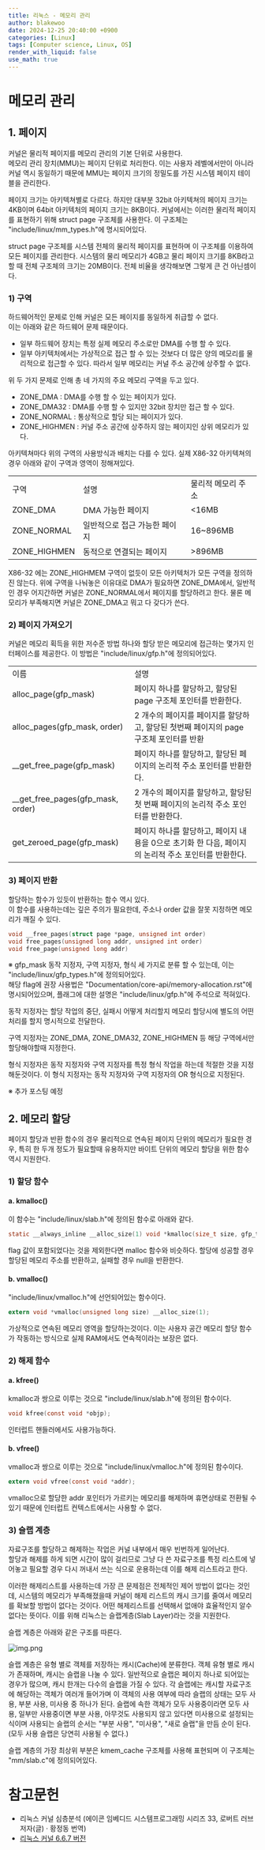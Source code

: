 ```yaml
---
title: 리눅스 - 메모리 관리
author: blakewoo
date: 2024-12-25 20:40:00 +0900
categories: [Linux]
tags: [Computer science, Linux, OS] 
render_with_liquid: false
use_math: true
---
```


# 메모리 관리
## 1. 페이지
커널은 물리적 페이지를 메모리 관리의 기본 단위로 사용한다.   
메모리 관리 장치(MMU)는 페이지 단위로 처리한다. 이는 사용자 레벨에서만이 아니라 커널 역시 동일하기 때문에
MMU는 페이지 크기의 정밀도를 가진 시스템 페이지 테이블을 관리한다. 

페이지 크기는 아키텍쳐별로 다르다. 하지만 대부분 32bit 아키텍쳐의 페이지 크기는 4KB이며
64bit 아키텍처의 페이지 크기는 8KB이다.
커널에서는 이러한 물리적 페이지를 표현하기 위해 struct page 구조체를 사용한다.
이 구조체는 "include/linux/mm_types.h"에 명시되어있다.

struct page 구조체를 시스템 전체의 물리적 페이지를 표현하며 이 구조체를 이용하여 모든 페이지를 관리한다.
시스템의 물리 메모리가 4GB고 물리 페이지 크기를 8KB라고 할 때 전체 구조체의 크기는 20MB이다.
전체 비율을 생각해보면 그렇게 큰 건 아닌셈이다.

### 1) 구역
하드웨어적인 문제로 인해 커널은 모든 페이지를 동일하게 취급할 수 없다.   
이는 아래와 같은 하드웨어 문제 때문이다.

- 일부 하드웨어 장치는 특정 실제 메모리 주소로만 DMA를 수행 할 수 있다.
- 일부 아키텍처에서는 가상적으로 접근 할 수 있는 것보다 더 많은 양의 메모리를 물리적으로 접근할 수 있다.
  따라서 일부 메모리는 커널 주소 공간에 상주할 수 없다.

위 두 가지 문제로 인해 총 네 가지의 주요 메모리 구역을 두고 있다.

- ZONE_DMA : DMA를 수행 할 수 있는 페이지가 있다.
- ZONE_DMA32 : DMA를 수행 할 수 있지만 32bit 장치만 접근 할 수 있다.
- ZONE_NORMAL : 통상적으로 할당 되는 페이지가 있다.
- ZONE_HIGHMEN : 커널 주소 공간에 상주하지 않는 페이지인 상위 메모리가 있다.

아키텍쳐마다 위의 구역의 사용방식과 배치는 다를 수 있다.
실제 X86-32 아키텍쳐의 경우 아래와 같이 구역과 영역이 정해져있다.

<table>
<tr>
<td>구역</td><td>설명</td><td>물리적 메모리 주소</td>
</tr>
<tr>
<td>ZONE_DMA</td><td>DMA 가능한 페이지</td><td><16MB</td>
</tr>
<tr>
<td>ZONE_NORMAL</td><td>일반적으로 접근 가능한 페이지</td><td>16~896MB</td>
</tr>
<tr>
<td>ZONE_HIGHMEN</td><td>동적으로 연결되는 페이지</td><td>>896MB</td>
</tr>
</table>

X86-32 에는 ZONE_HIGHMEM 구역이 없듯이 모든 아키텍처가 모든 구역을 정의하진 않는다.
위에 구역을 나눠놓은 이유대로 DMA가 필요하면 ZONE_DMA에서, 
일반적인 경우 어지간하면 커널은 ZONE_NORMAL에서 페이지를 할당하려고 한다.
물론 메모리가 부족해지면 커널은 ZONE_DMA고 뭐고 다 갖다가 쓴다.

### 2) 페이지 가져오기
커널은 메모리 획득을 위한 저수준 방법 하나와 할당 받은 메모리에 접근하는 몇가지 인터페이스를 제공한다.
이 방법은 "include/linux/gfp.h"에 정의되어있다.

<table>
<tr>
<td>이름</td><td>설명</td>
</tr>
<tr>
<td>alloc_page(gfp_mask)</td><td>페이지 하나를 할당하고, 할당된 page 구조체 포인터를 반환한다.</td>
</tr>
<tr>
<td>alloc_pages(gfp_mask, order)</td><td>2 개수의 페이지를 페이지를 할당하고, 할당된 첫번째 페이지의 page 구조체 포인터를 반환</td>
</tr>
<tr>
<td>__get_free_page(gfp_mask)</td><td>페이지 하나를 할당하고, 할당된 페이지의 논리적 주소 포인터를 반환한다.</td>
</tr>
<tr>
<td>__get_free_pages(gfp_mask, order)</td><td>2 개수의 페이지를 할당하고, 할당된 첫 번째 페이지의 논리적 주소 포인터를 반환한다.</td>
</tr>
<tr>
<td>get_zeroed_page(gfp_mask)</td><td>페이지 하나를 할당하고, 페이지 내용을 0으로 초기화 한 다음, 페이지의 논리적 주소 포인터를 반환한다.</td>
</table>


### 3) 페이지 반환

할당하는 함수가 있듯이 반환하는 함수 역시 있다.  
이 함수를 사용하는데는 깊은 주의가 필요한데, 주소나 order 값을 잘못 지정하면 메모리가 깨질 수 있다.
```c
void __free_pages(struct page *page, unsigned int order)
void free_pages(unsigned long addr, unsigned int order)
void free_page(unsigned long addr)
```

※ gfp_mask
동작 지정자, 구역 지정자, 형식 세 가지로 분류 할 수 있는데, 이는 "include/linux/gfp_types.h"에 정의되어있다.    
해당 flag에 권장 사용법은 "Documentation/core-api/memory-allocation.rst"에 명시되어있으며, 플래그에 대한 설명은
"include/linux/gfp.h"에 주석으로 적혀있다.

동작 지정자는 할당 작업의 중단, 실패시 어떻게 처리할지 메모리 할당시에 별도의 어떤 처리를 할지 명시적으로 전달한다.

구역 지정자는 ZONE_DMA, ZONE_DMA32, ZONE_HIGHMEN 등 해당 구역에서만 할당해야할때 지정한다.

형식 지정자은 동작 지정자와 구역 지정자를 특정 형식 작업을 하는데 적절한 것을 지정해둔것이다.
이 형식 지정자는 동작 지정자와 구역 지정자의 OR 형식으로 지정된다.

※ 추가 포스팅 예정

## 2. 메모리 할당
페이지 할당과 반환 함수의 경우 물리적으로 연속된 페이지 단위의 메모리가 필요한 경우, 특히 한 두개 정도가 필요할때
유용하지만 바이트 단위의 메모리 할당을 위한 함수 역시 지원한다.

### 1) 할당 함수
#### a. kmalloc()
이 함수는 "include/linux/slab.h"에 정의된 함수로 아래와 같다.
```c
static __always_inline __alloc_size(1) void *kmalloc(size_t size, gfp_t flags)
```
flag 값이 포함되었다는 것을 제외한다면 malloc 함수와 비슷하다.
할당에 성공할 경우 할당된 메모리 주소를 반환하고, 실패할 경우 null을 반환한다.

#### b. vmalloc()
"include/linux/vmalloc.h"에 선언되어있는 함수이다.
```c
extern void *vmalloc(unsigned long size) __alloc_size(1);
```
가상적으로 연속된 메모리 영역을 할당하는것이다. 이는 사용자 공간 메모리 할당 함수가 작동하는 방식으로
실제 RAM에서도 연속적이라는 보장은 없다.

### 2) 해제 함수
#### a. kfree()
kmalloc과 쌍으로 이루는 것으로 "include/linux/slab.h"에 정의된 함수이다.
```c
void kfree(const void *objp);
```
인터럽트 핸들러에서도 사용가능하다.

#### b. vfree()
vmalloc과 쌍으로 이루는 것으로 "include/linux/vmalloc.h"에 정의된 함수이다.
```c
extern void vfree(const void *addr);
```
vmalloc으로 할당한 addr 포인터가 가르키는 메모리를 해제하며 휴면상태로 전환될 수 있기 때문에 인터럽트 컨텍스트에서는 사용할 수 없다.


### 3) 슬랩 계층
자료구조를 할당하고 해제하는 작업은 커널 내부에서 매우 빈번하게 일어난다.   
할당과 해제를 하게 되면 시간이 많이 걸리므로 그냥 다 쓴 자료구조를 특정 리스트에 넣어놓고
필요할 경우 다시 꺼내서 쓰는 식으로 운용하는데 이를 해제 리스트라고 한다.

이러한 해제리스트를 사용하는데 가장 큰 문제점은 전체적인 제어 방법이 없다는 것인데, 시스템의 메모리가 부족해졌을때
커널이 해제 리스트의 캐시 크기를 줄여서 메모리를 확보할 방법이 없다는 것이다.
어떤 해제리스트를 선택해서 없애야 효율적인지 알수 없다는 뜻이다. 이를 위해 리눅스는 슬랩계층(Slab Layer)라는 것을 지원한다.

슬랩 계층은 아래와 같은 구조를 따른다.

![img.png](/assets/blog/linux/memory_manage/img.png)

슬랩 계층은 유형 별로 객체를 저장하는 캐시(Cache)에 분류한다. 객체 유형 별로 캐시가 존재하며, 캐시는 슬랩을 나눌 수 있다.
일반적으로 슬랩은 페이지 하나로 되어있는 경우가 많으며, 캐시 한개는 다수의 슬랩을 가질 수 있다.
각 슬랩에는 캐시할 자료구조에 해당하는 객체가 여러개 들어가며 이 객체의 사용 여부에 따라 슬랩의 상태는 모두 사용, 부분 사용, 미사용 중
하나가 된다.
슬랩에 속한 객체가 모두 사용중이라면 모두 사용, 일부만 사용중이면 부분 사용, 아무것도 사용되지 않고 있다면 미사용으로 설정되는 식이며
사용되는 슬랩의 순서는 "부분 사용", "미사용", "새로 슬랩"을 만듬 순이 된다. (모두 사용 슬랩은 당연히 사용될 수 없다.)

슬랩 계층의 가장 최상위 부분은 kmem_cache 구조체를 사용해 표현되며 이 구조체는 "mm/slab.c"에 정의되어있다.



# 참고문헌
- 리눅스 커널 심층분석 (에이콘 임베디드 시스템프로그래밍 시리즈 33,  로버트 러브 저자(글) · 황정동 번역)
- [리눅스 커널 6.6.7 버전](https://www.kernel.org/pub/linux/kernel/v6.x/linux-6.6.7.tar.gz)
